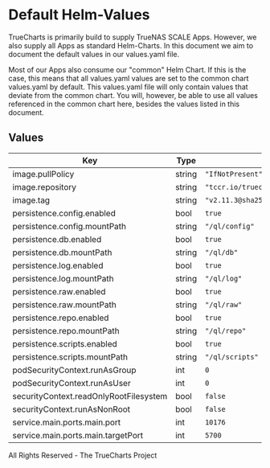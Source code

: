 # Default Helm-Values

TrueCharts is primarily build to supply TrueNAS SCALE Apps.
However, we also supply all Apps as standard Helm-Charts. In this document we aim to document the default values in our values.yaml file.

Most of our Apps also consume our "common" Helm Chart.
If this is the case, this means that all values.yaml values are set to the common chart values.yaml by default. This values.yaml file will only contain values that deviate from the common chart.
You will, however, be able to use all values referenced in the common chart here, besides the values listed in this document.

## Values

| Key | Type | Default | Description |
|-----|------|---------|-------------|
| image.pullPolicy | string | `"IfNotPresent"` |  |
| image.repository | string | `"tccr.io/truecharts/qinglong"` |  |
| image.tag | string | `"v2.11.3@sha256:4f57c35169a7ecb0aa266c1282d494d53ada1f0cdbfba218a216bce7680de51c"` |  |
| persistence.config.enabled | bool | `true` |  |
| persistence.config.mountPath | string | `"/ql/config"` |  |
| persistence.db.enabled | bool | `true` |  |
| persistence.db.mountPath | string | `"/ql/db"` |  |
| persistence.log.enabled | bool | `true` |  |
| persistence.log.mountPath | string | `"/ql/log"` |  |
| persistence.raw.enabled | bool | `true` |  |
| persistence.raw.mountPath | string | `"/ql/raw"` |  |
| persistence.repo.enabled | bool | `true` |  |
| persistence.repo.mountPath | string | `"/ql/repo"` |  |
| persistence.scripts.enabled | bool | `true` |  |
| persistence.scripts.mountPath | string | `"/ql/scripts"` |  |
| podSecurityContext.runAsGroup | int | `0` |  |
| podSecurityContext.runAsUser | int | `0` |  |
| securityContext.readOnlyRootFilesystem | bool | `false` |  |
| securityContext.runAsNonRoot | bool | `false` |  |
| service.main.ports.main.port | int | `10176` |  |
| service.main.ports.main.targetPort | int | `5700` |  |

All Rights Reserved - The TrueCharts Project
